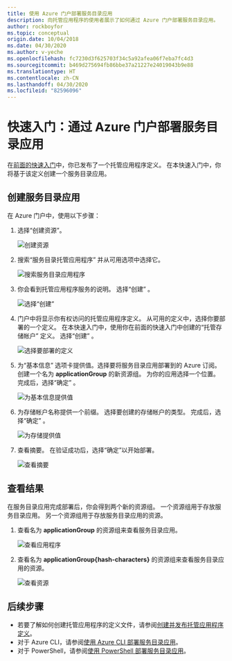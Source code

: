 ```yaml
---
title: 使用 Azure 门户部署服务目录应用
description: 向托管应用程序的使用者展示了如何通过 Azure 门户部署服务目录应用。
author: rockboyfor
ms.topic: conceptual
origin.date: 10/04/2018
ms.date: 04/30/2020
ms.author: v-yeche
ms.openlocfilehash: fc7230d3f625703f34c5a92afea06f7eba7fc4d3
ms.sourcegitcommit: b469d275694fb86bbe37a21227e24019043b9e88
ms.translationtype: HT
ms.contentlocale: zh-CN
ms.lasthandoff: 04/30/2020
ms.locfileid: "82596096"
---
```

# <a name="quickstart-deploy-service-catalog-app-through-azure-portal"></a>快速入门：通过 Azure 门户部署服务目录应用

在[前面的快速入门](publish-service-catalog-app.md)中，你已发布了一个托管应用程序定义。 在本快速入门中，你将基于该定义创建一个服务目录应用。

## <a name="create-service-catalog-app"></a>创建服务目录应用

在 Azure 门户中，使用以下步骤：

1. 选择“创建资源”。 

    ![创建资源](./media/deploy-service-catalog-quickstart/create-new.png)

1. 搜索“服务目录托管应用程序”  并从可用选项中选择它。

    ![搜索服务目录应用程序](./media/deploy-service-catalog-quickstart/select-service-catalog.png)

1. 你会看到托管应用程序服务的说明。 选择“创建”  。

    ![选择“创建”](./media/deploy-service-catalog-quickstart/create-service-catalog.png)

1. 门户中将显示你有权访问的托管应用程序定义。 从可用的定义中，选择你要部署的一个定义。 在本快速入门中，使用你在前面的快速入门中创建的“托管存储帐户”  定义。 选择“创建”  。

    ![选择要部署的定义](./media/deploy-service-catalog-quickstart/select-definition.png)

1. 为“基本信息”  选项卡提供值。选择要将服务目录应用部署到的 Azure 订阅。 创建一个名为 **applicationGroup** 的新资源组。 为你的应用选择一个位置。 完成后，选择“确定”  。

    ![为基本信息提供值](./media/deploy-service-catalog-quickstart/provide-basics.png)

1. 为存储帐户名称提供一个前缀。 选择要创建的存储帐户的类型。 完成后，选择“确定”  。

    ![为存储提供值](./media/deploy-service-catalog-quickstart/provide-storage.png)

1. 查看摘要。 在验证成功后，选择“确定”以开始部署。 

    ![查看摘要](./media/deploy-service-catalog-quickstart/view-summary.png)

## <a name="view-results"></a>查看结果

在服务目录应用完成部署后，你会得到两个新的资源组。 一个资源组用于存放服务目录应用。 另一个资源组用于存放服务目录应用的资源。

1. 查看名为 **applicationGroup** 的资源组来查看服务目录应用。

    ![查看应用程序](./media/deploy-service-catalog-quickstart/view-managed-application.png)

1. 查看名为 **applicationGroup{hash-characters}** 的资源组来查看服务目录应用的资源。

    ![查看资源](./media/deploy-service-catalog-quickstart/view-resources.png)

## <a name="next-steps"></a>后续步骤

* 若要了解如何创建托管应用程序的定义文件，请参阅[创建并发布托管应用程序定义](publish-service-catalog-app.md)。
* 对于 Azure CLI，请参阅[使用 Azure CLI 部署服务目录应用](./scripts/managed-application-cli-sample-create-application.md)。
* 对于 PowerShell，请参阅[使用 PowerShell 部署服务目录应用](./scripts/managed-application-poweshell-sample-create-application.md)。

<!-- Update_Description: new article about deploy service catalog quickstart -->
<!--NEW.date: 01/20/2020-->